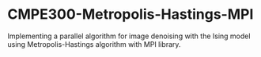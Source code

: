 # CMPE300-Metropolis-Hastings-MPI
Implementing a parallel algorithm for image denoising with the Ising model using Metropolis-Hastings algorithm with MPI library. 
